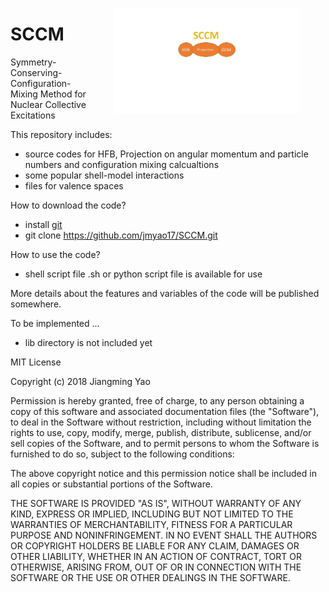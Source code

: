 
<figure style="float:right">
    <img
    src="./data/sccm_log.jpg"
    width="300"
    alt="SCCM logo"
    align="right"
    /img>
</figure>

# SCCM
Symmetry-Conserving-Configuration-Mixing Method for Nuclear Collective Excitations

This repository includes:
* source codes for HFB, Projection on angular momentum and particle numbers and configuration mixing calcualtions
* some popular shell-model interactions
* files for valence spaces


How to download the code?
* install <a href='https://git-scm.com/book/en/v2/Getting-Started-Installing-Git'>git</a>
* git clone https://github.com/jmyao17/SCCM.git

How to use the code?
* shell script file .sh or python script file is available for use


More details about the features and variables of the code will be published somewhere.

To be implemented ...
* lib directory is not included yet

MIT License

Copyright (c) 2018 Jiangming Yao

Permission is hereby granted, free of charge, to any person obtaining a copy
of this software and associated documentation files (the "Software"), to deal
in the Software without restriction, including without limitation the rights
to use, copy, modify, merge, publish, distribute, sublicense, and/or sell
copies of the Software, and to permit persons to whom the Software is
furnished to do so, subject to the following conditions:

The above copyright notice and this permission notice shall be included in all
copies or substantial portions of the Software.

THE SOFTWARE IS PROVIDED "AS IS", WITHOUT WARRANTY OF ANY KIND, EXPRESS OR
IMPLIED, INCLUDING BUT NOT LIMITED TO THE WARRANTIES OF MERCHANTABILITY,
FITNESS FOR A PARTICULAR PURPOSE AND NONINFRINGEMENT. IN NO EVENT SHALL THE
AUTHORS OR COPYRIGHT HOLDERS BE LIABLE FOR ANY CLAIM, DAMAGES OR OTHER
LIABILITY, WHETHER IN AN ACTION OF CONTRACT, TORT OR OTHERWISE, ARISING FROM,
OUT OF OR IN CONNECTION WITH THE SOFTWARE OR THE USE OR OTHER DEALINGS IN THE
SOFTWARE.

